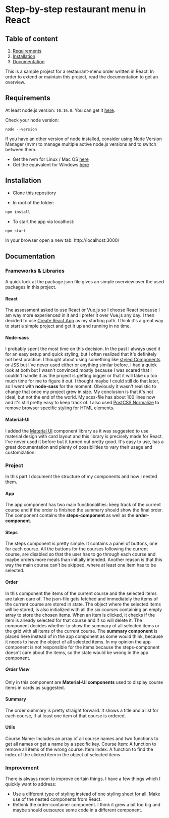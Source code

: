 # Step-by-step restaurant menu in React

## Table of content

1. [Requirements](#requirements)
2. [Installation](#installation)
3. [Documentation](#documentation)

This is a sample project for a restaurant-menu order written in React. In order to extend or maintain this project, read the documentation to get an overview.

## Requirements

At least node.js version: `10.16.0`. You can get it [here](https://nodejs.org/en/).

Check your node version:

```
node --version
```


If you have an other version of node installed, consider using Node Version Manager (nvm) to manage multiple active node.js versions and to switch between them.

- Get the nvm for Linux / Mac OS [here](https://github.com/nvm-sh/nvm)
- Get the equivalent for Windows [here](https://github.com/coreybutler/nvm-windows)

## Installation

- Clone this repository

- In root of the folder:

```bash
npm install
```

- To start the app via localhost:

```bash
npm start
```

In your browser open a new tab: http://localhost:3000/

## Documentation

### Frameworks & Libraries

A quick lock at the package.json file gives an simple overview over the used packages in this project.

#### React

The assessment asked to use React or Vue.js so I choose React because I am way more experienced in it and I prefer it over Vue.js any day. I then decided to use [Create React App](https://github.com/facebook/create-react-app) as my starting path. I think it's a great way to start a simple project and get it up and running in no time.

#### Node-sass

I probably spent the most time on this decision. In the past I always used it for an easy setup and quick styling, but I often realized that it's definitely not best practice. I thought about using something like [styled Components](https://www.styled-components.com/) or [JSS](https://cssinjs.org/) but I've never used either or anything similar before. I had a quick look at both but I wasn't convinced mostly because I was scared that I couldn't handle it as the project is getting bigger or that it will take up too much time for me to figure it out. I thought maybe I could still do that later, so I went with **node-sass** for the moment. Obviously it wasn't realistic to change that once my project grew in size. My conclusion is that it's not ideal, but not the end of the world. My scss-file has about 100 lines now and it's still pretty easy to keep track of.
I also used [PostCSS Normalize](https://github.com/csstools/postcss-normalize) to remove browser specific styling for HTML elements.

#### Material-UI

I added the [Material UI](https://material-ui.com/) component library as it was suggested to use material design with card layout and this library is precisely made for React. I've never used it before but it turned out pretty good. It's easy to use, has a great documentation and plenty of possibilities to vary their usage and customization.

### Project

In this part I document the structure of my components and how I nested them.

#### App

The app component has two main functionalities: keep track of the current course and if the order is finished the summary should show the final order.
The component contains the **steps-component** as well as the **order-component**.

#### Steps

The steps component is pretty simple. It contains a panel of buttons, one for each course. All the buttons for the courses following the current course, are disabled so that the user has to go through each course and maybe orders more meals than initially intended. Another reason is that this way the main course can't be skipped, where at least one item has to be selected.

#### Order

In this component the items of the current course and the selected items are taken care of. The json-file gets fetched and immediately the items of the current course are stored in state. The object where the selected items will be stored, is also initialized with all the six courses containing an empty array to store the chosen items. When an item is clicked, it checks if the item is already selected for that course and if so will delete it.
The component decides whether to show the summary of all selected items or the grid with all items of the current course. The **summary component** is placed here instead of in the app component as some would think, because it needs to have the object of all selected items. In my opinion the app component is not responsible for the items because the steps-component doesn't care about the items, so the state would be wrong in the app component.

##### Order View

Only in this component are **Material-UI components** used to display course items in cards as suggested.

#### Summary

The order summary is pretty straight forward. It shows a title and a list for each course, if at least one item of that course is ordered.

#### Utils

Course Name: Includes an array of all course names and two functions to get all names or get a name by a specific key.
Course Item: A function to remove all items of the wrong course.
Item Index: A function to find the index of the clicked item in the object of selected items.

### Improvement

There is always room to improve certain things. I have a few things which I quickly want to address:

- Use a different type of styling instead of one styling sheet for all. Make use of the nested components from React.
- Rethink the order-container component. I think it grew a bit too big and maybe should outsource some code in a different component.
